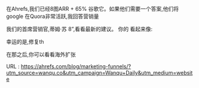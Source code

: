 在Ahrefs,我们已经8图ARR + 65% 
 谷歌它。如果他们需要一个答案,他们将google 
 在Quora非常活跃,我回答营销量 
  
 我们的首席营销官,蒂姆·苏 
 8”,看看最新的建议。 
 你的 
 看起来像: 
  
 幸运的是,修复th 
  
 在那之后,你可以看看海外扩张 
   
  URL : https://ahrefs.com/blog/marketing-funnels/?utm_source=wanqu.co&utm_campaign=Wanqu+Daily&utm_medium=website